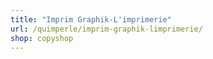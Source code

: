 ```yaml
---
title: "Imprim Graphik-L'imprimerie"
url: /quimperle/imprim-graphik-limprimerie/
shop: copyshop
---
```

